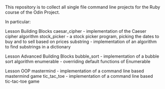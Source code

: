 This repository is to collect all single file command line projects for the Ruby course of the Odin Project.

In particular:

Lesson Building Blocks
caesar_cipher - implementation of the Caeser cipher algorithm
stock_picker - a stock picker program, picking the dates to buy and to sell based on prices
substring - implementation of an algorithm to find substrings in a dictionary

Lesson Advanced Building Blocks
bubble_sort - implementation of a bubble sort algorithm
enumerable - overriding default functions of Enumerable

Lesson OOP
mastermind - implementation of a command line based mastermind game
tic_tac_toe - implementation of a command line based tic-tac-toe game

